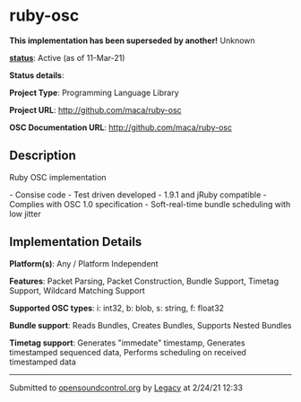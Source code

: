 # ruby-osc

**This implementation has been superseded by another!**
Unknown

**[status](../implementation-status.html)**: Active (as of 11-Mar-21)

**Status details**: 


**Project Type**: Programming Language Library

**Project URL**: <http://github.com/maca/ruby-osc>

**OSC Documentation URL**: <http://github.com/maca/ruby-osc>

## Description

Ruby OSC implementation <p> - Consise code - Test driven developed - 1.9.1 and jRuby compatible - Complies with OSC 1.0 specification - Soft-real-time bundle scheduling with low jitter

## Implementation Details

**Platform(s)**: Any / Platform Independent

**Features**: Packet Parsing, Packet Construction, Bundle Support, Timetag Support, Wildcard Matching Support

**Supported OSC types**: i: int32, b: blob, s: string, f: float32

**Bundle support**: Reads Bundles, Creates Bundles, Supports Nested Bundles

**Timetag support**: Generates "immedate" timestamp, Generates timestamped sequenced data, Performs scheduling on received timestamped data

---
Submitted to [opensoundcontrol.org](https://opensoundcontrol.org) by [Legacy](https://web.archive.org) at 2/24/21 12:33
